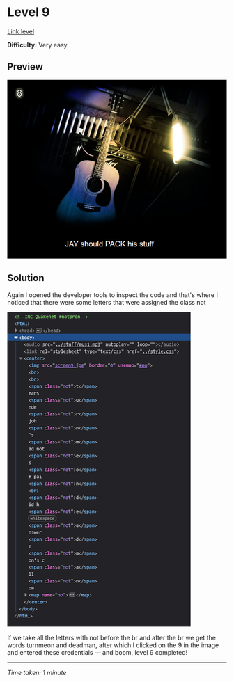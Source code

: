 # Level 9

[Link level](https://www.deathball.net/notpron/luv2music/paulisdead.htm)

**Difficulty:** Very easy

## Preview
![Level 9](../images/level8.png)

## Solution
Again I opened the developer tools to inspect the code and that's where I noticed that there were some letters that were assigned the class not

![Level 9 inspected](../images/level9_inspected.png)

If we take all the letters with not before the br and after the br we get the words turnmeon and deadman, after which I clicked on the 9 in the image and entered these credentials — and boom, level 9 completed!

---


_Time taken: 1 minute_
